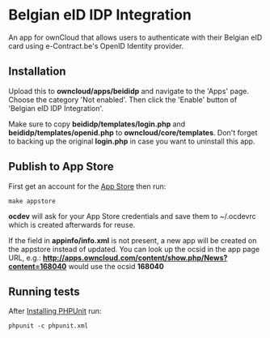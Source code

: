 # Belgian eID IDP Integration
An app for ownCloud that allows users to authenticate with their Belgian eID card using e-Contract.be's OpenID Identity provider.

## Installation
Upload this to **owncloud/apps/beididp** and navigate to the 'Apps' page. Choose the category 'Not enabled'. Then click the 'Enable' button of 'Belgian eID IDP Integration'.

Make sure to copy **beididp/templates/login.php** and **beididp/templates/openid.php** to **owncloud/core/templates**. Don't forget to backing up the original **login.php** in case you want to uninstall this app.

## Publish to App Store

First get an account for the [App Store](http://apps.owncloud.com/) then run:

    make appstore

**ocdev** will ask for your App Store credentials and save them to ~/.ocdevrc which is created afterwards for reuse.

If the <ocsid> field in **appinfo/info.xml** is not present, a new app will be created on the appstore instead of updated. You can look up the ocsid in the app page URL, e.g.: **http://apps.owncloud.com/content/show.php/News?content=168040** would use the ocsid **168040**

## Running tests
After [Installing PHPUnit](http://phpunit.de/getting-started.html) run:

    phpunit -c phpunit.xml
